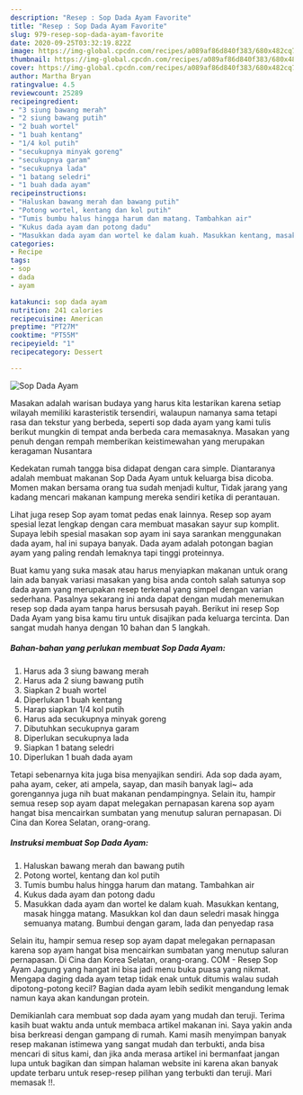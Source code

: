 ```yaml
---
description: "Resep : Sop Dada Ayam Favorite"
title: "Resep : Sop Dada Ayam Favorite"
slug: 979-resep-sop-dada-ayam-favorite
date: 2020-09-25T03:32:19.822Z
image: https://img-global.cpcdn.com/recipes/a089af86d840f383/680x482cq70/sop-dada-ayam-foto-resep-utama.jpg
thumbnail: https://img-global.cpcdn.com/recipes/a089af86d840f383/680x482cq70/sop-dada-ayam-foto-resep-utama.jpg
cover: https://img-global.cpcdn.com/recipes/a089af86d840f383/680x482cq70/sop-dada-ayam-foto-resep-utama.jpg
author: Martha Bryan
ratingvalue: 4.5
reviewcount: 25289
recipeingredient:
- "3 siung bawang merah"
- "2 siung bawang putih"
- "2 buah wortel"
- "1 buah kentang"
- "1/4 kol putih"
- "secukupnya minyak goreng"
- "secukupnya garam"
- "secukupnya lada"
- "1 batang seledri"
- "1 buah dada ayam"
recipeinstructions:
- "Haluskan bawang merah dan bawang putih"
- "Potong wortel, kentang dan kol putih"
- "Tumis bumbu halus hingga harum dan matang. Tambahkan air"
- "Kukus dada ayam dan potong dadu"
- "Masukkan dada ayam dan wortel ke dalam kuah. Masukkan kentang, masak hingga matang. Masukkan kol dan daun seledri masak hingga semuanya matang. Bumbui dengan garam, lada dan penyedap rasa"
categories:
- Recipe
tags:
- sop
- dada
- ayam

katakunci: sop dada ayam 
nutrition: 241 calories
recipecuisine: American
preptime: "PT27M"
cooktime: "PT55M"
recipeyield: "1"
recipecategory: Dessert

---
```



![Sop Dada Ayam](https://img-global.cpcdn.com/recipes/a089af86d840f383/680x482cq70/sop-dada-ayam-foto-resep-utama.jpg)

Masakan adalah warisan budaya yang harus kita lestarikan karena setiap wilayah memiliki karasteristik tersendiri, walaupun namanya sama tetapi rasa dan tekstur yang berbeda, seperti sop dada ayam yang kami tulis berikut mungkin di tempat anda berbeda cara memasaknya. Masakan yang penuh dengan rempah memberikan keistimewahan yang merupakan keragaman Nusantara

Kedekatan rumah tangga bisa didapat dengan cara simple. Diantaranya adalah membuat makanan Sop Dada Ayam untuk keluarga bisa dicoba. Momen makan bersama orang tua sudah menjadi kultur, Tidak jarang yang kadang mencari makanan kampung mereka sendiri ketika di perantauan.

Lihat juga resep Sop ayam tomat pedas enak lainnya. Resep sop ayam spesial lezat lengkap dengan cara membuat masakan sayur sup komplit. Supaya lebih spesial masakan sop ayam ini saya sarankan menggunakan dada ayam, hal ini supaya banyak. Dada ayam adalah potongan bagian ayam yang paling rendah lemaknya tapi tinggi proteinnya.

Buat kamu yang suka masak atau harus menyiapkan makanan untuk orang lain ada banyak variasi masakan yang bisa anda contoh salah satunya sop dada ayam yang merupakan resep terkenal yang simpel dengan varian sederhana. Pasalnya sekarang ini anda dapat dengan mudah menemukan resep sop dada ayam tanpa harus bersusah payah.
Berikut ini resep Sop Dada Ayam yang bisa kamu tiru untuk disajikan pada keluarga tercinta. Dan sangat mudah hanya dengan 10 bahan dan 5 langkah.


<!--inarticleads1-->

##### Bahan-bahan yang perlukan membuat Sop Dada Ayam:

1. Harus ada 3 siung bawang merah
1. Harus ada 2 siung bawang putih
1. Siapkan 2 buah wortel
1. Diperlukan 1 buah kentang
1. Harap siapkan 1/4 kol putih
1. Harus ada secukupnya minyak goreng
1. Dibutuhkan secukupnya garam
1. Diperlukan secukupnya lada
1. Siapkan 1 batang seledri
1. Diperlukan 1 buah dada ayam


Tetapi sebenarnya kita juga bisa menyajikan sendiri. Ada sop dada ayam, paha ayam, ceker, ati ampela, sayap, dan masih banyak lagi~ ada gorengannya juga nih buat makanan pendampingnya. Selain itu, hampir semua resep sop ayam dapat melegakan pernapasan karena sop ayam hangat bisa mencairkan sumbatan yang menutup saluran pernapasan. Di Cina dan Korea Selatan, orang-orang. 

<!--inarticleads2-->

##### Instruksi membuat  Sop Dada Ayam:

1. Haluskan bawang merah dan bawang putih
1. Potong wortel, kentang dan kol putih
1. Tumis bumbu halus hingga harum dan matang. Tambahkan air
1. Kukus dada ayam dan potong dadu
1. Masukkan dada ayam dan wortel ke dalam kuah. Masukkan kentang, masak hingga matang. Masukkan kol dan daun seledri masak hingga semuanya matang. Bumbui dengan garam, lada dan penyedap rasa


Selain itu, hampir semua resep sop ayam dapat melegakan pernapasan karena sop ayam hangat bisa mencairkan sumbatan yang menutup saluran pernapasan. Di Cina dan Korea Selatan, orang-orang. COM - Resep Sop Ayam Jagung yang hangat ini bisa jadi menu buka puasa yang nikmat. Mengapa daging dada ayam tetap tidak enak untuk ditumis walau sudah dipotong-potong kecil? Bagian dada ayam lebih sedikit mengandung lemak namun kaya akan kandungan protein. 

Demikianlah cara membuat sop dada ayam yang mudah dan teruji. Terima kasih buat waktu anda untuk membaca artikel makanan ini. Saya yakin anda bisa berkreasi dengan gampang di rumah. Kami masih menyimpan banyak resep makanan istimewa yang sangat mudah dan terbukti, anda bisa mencari di situs kami, dan jika anda merasa artikel ini bermanfaat jangan lupa untuk bagikan dan simpan halaman website ini karena akan banyak update terbaru untuk resep-resep pilihan yang terbukti dan teruji. Mari memasak !!. 
